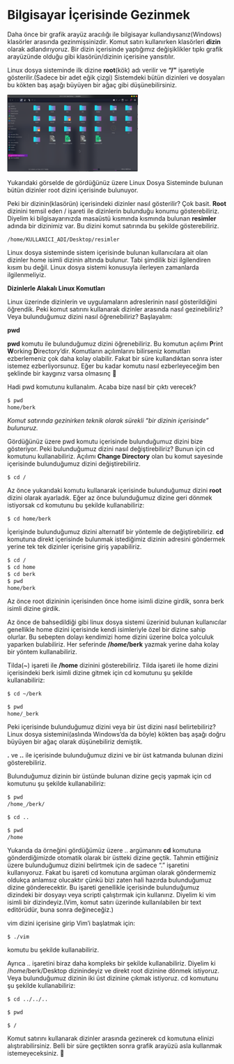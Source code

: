 # Bilgisayar İçerisinde Gezinmek

Daha önce bir grafik arayüz aracılığı ile bilgisayar kullandıysanız(Windows) klasörler arasında gezinmişsinizdir. Komut satırı kullanırken klasörleri **dizin** olarak adlandırıyoruz. Bir dizin içerisinde yaptığımız değişiklikler tıpkı grafik arayüzünde olduğu gibi klasörün/dizinin içerisine yansıtılır.

Linux dosya sisteminde ilk dizine **root**(kök) adı verilir ve **“/”** işaretiyle gösterilir.(Sadece bir adet eğik çizgi) Sistemdeki bütün dizinleri ve dosyaları bu kökten baş aşağı büyüyen bir ağaç gibi düşünebilirsiniz.


![Dosya Sistemi](../images/linux_dizinler_arasinda_gezinmek-300x176.png)

Yukarıdaki görselde de gördüğünüz üzere Linux Dosya Sisteminde bulunan bütün dizinler root dizini içerisinde bulunuyor.

Peki bir dizinin(klasörün) içerisindeki dizinler nasıl gösterilir? Çok basit. **Root** dizinini temsil eden / işareti ile dizinlerin bulunduğu konumu gösterebiliriz. Diyelim ki bilgisayarınızda masaüstü kısmında kısmında bulunan **resimler** adında bir dizinimiz var. Bu dizini komut satırında bu şekilde gösterebiliriz.

```
/home/KULLANICI_ADI/Desktop/resimler
```

Linux dosya sisteminde sistem içerisinde bulunan kullanıcılara ait olan dizinler home isimli dizinin altında bulunur. Tabi şimdilik bizi ilgilendiren kısım bu değil. Linux dosya sistemi konusuyla ilerleyen zamanlarda ilgilenmeliyiz.

**Dizinlerle Alakalı Linux Komutları**

Linux üzerinde dizinlerin ve uygulamaların adreslerinin nasıl gösterildiğini öğrendik. Peki komut satırını kullanarak dizinler arasında nasıl gezinebiliriz? Veya bulunduğumuz dizini nasıl öğrenebiliriz? Başlayalım:

**pwd**

**pwd** komutu ile bulunduğumuz dizini öğrenebiliriz. Bu komutun açılımı **P**rint **W**orking **D**irectory’dir. Komutların açılımlarını bilirseniz komutları ezberlemeniz çok daha kolay olabilir. Fakat bir süre kullandıktan sonra ister istemez ezberliyorsunuz. Eğer bu kadar komutu nasıl ezberleyeceğim ben şeklinde bir kaygınız varsa olmasınç 🙂

Hadi pwd komutunu kullanalım. Acaba bize nasıl bir çıktı verecek?

```
$ pwd
home/berk
```
_Komut satırında gezinirken teknik olarak sürekli “bir dizinin içerisinde” bulunuruz._

Gördüğünüz üzere pwd komutu içerisinde bulunduğumuz dizini bize gösteriyor. Peki bulunduğumuz dizini nasıl değiştirebiliriz? Bunun için cd komutunu kullanabiliriz. Açılımı **Change Directory** olan bu komut sayesinde içerisinde bulunduğumuz dizini değiştirebiliriz.

```
$ cd /
```

Az önce yukarıdaki komutu kullanarak içerisinde bulunduğumuz dizini **root** dizini olarak ayarladık. Eğer az önce bulunduğumuz dizine geri dönmek istiyorsak cd komutunu bu şekilde kullanabiliriz:

```
$ cd home/berk
```
İçerişinde bulunduğumuz dizini alternatif bir yöntemle de değiştirebiliriz. **cd** komutuna direkt içerisinde bulunmak istediğimiz dizinin adresini göndermek yerine tek tek dizinler içerisine giriş yapabiliriz.

```
$ cd /
$ cd home
$ cd berk
$ pwd
home/berk
```
Az önce root dizininin içerisinden önce home isimli dizine girdik, sonra berk isimli dizine girdik.

Az önce de bahsedildiği gibi linux dosya sistemi üzerinid bulunan kullanıcılar genellikle home dizini içerisinde kendi isimleriyle özel bir dizine sahip olurlar. Bu sebepten dolayı kendimizi home dizini üzerine bolca yolculuk yaparken bulabiliriz. Her seferinde **/**_**home**_**/berk** yazmak yerine daha kolay bir yöntem kullanabiliriz.

Tilda(~) işareti ile **/home** dizinini gösterebiliriz. Tilda işareti ile home dizini içerisindeki berk isimli dizine gitmek için cd komutunu şu şekilde kullanabiliriz:

```
$ cd ~/berk
```

```
$ pwd
home/_berk
```
Peki içerisinde bulunduğumuz dizini veya bir üst dizini nasıl belirtebiliriz? Linux dosya sistemini(aslında Windows’da da böyle) kökten baş aşağı doğru büyüyen bir ağaç olarak düşünebiliriz demiştik.

**.** ve **..** ile içerisinde bulunduğumuz dizini ve bir üst katmanda bulunan dizini gösterebiliriz.

Bulunduğumuz dizinin bir üstünde bulunan dizine geçiş yapmak için cd komutunu şu şekilde kullanabiliriz:

```
$ pwd
/home_/berk/
```
```
$ cd ..
```
```
$ pwd
/home
```
Yukarıda da örneğini gördüğümüz üzere .. argümanını **cd** komutuna gönderdiğimizde otomatik olarak bir üstteki dizine geçtik. Tahmin ettiğiniz üzere bulunduğumuz dizini belirtmek için de sadece “.” işaretini kullanıyoruz. Fakat bu işareti cd komutuna argüman olarak göndermemiz oldukça anlamsız olucaktır çünkü bizi zaten hali hazırda bulunduğumuz dizine gönderecektir. Bu işareti genellikle içerisinde bulunduğumuz dizindeki bir dosyayı veya scripti çalıştırmak için kullanırız. Diyelim ki vim isimli bir dizindeyiz.(Vim, komut satırı üzerinde kullanılabilen bir text editörüdür, buna sonra değineceğiz.)

vim dizini içerisine girip Vim’i başlatmak için:
```
$ ./vim
```
komutu bu şekilde kullanabiliriz.

Ayrıca .. işaretini biraz daha kompleks bir şekilde kullanabiliriz. Diyelim ki /_home_/berk/Desktop dizinindeyiz ve direkt root dizinine dönmek istiyoruz. Veya bulunduğumuz dizinin iki üst dizinine çıkmak istiyoruz. cd komutunu şu şekilde kullanabiliriz:

```
$ cd ../../..
```
```
$ pwd
```
```
$ /
```
Komut satırını kullanarak dizinler arasında gezinerek cd komutuna elinizi alıştırabilirsiniz. Belli bir süre geçtikten sonra grafik arayüzü asla kullanmak istemeyeceksiniz. 🙂

